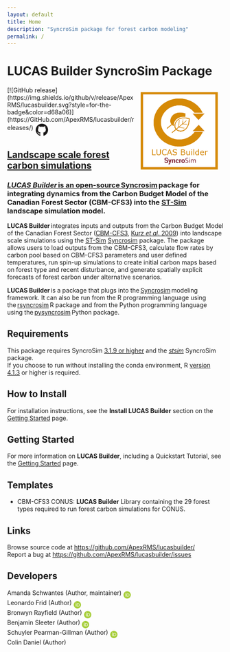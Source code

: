 ```yaml
---
layout: default
title: Home
description: "SyncroSim package for forest carbon modeling"
permalink: /
---
```


# **LUCAS Builder** SyncroSim Package
<img align="right" style="padding: 13px" width="180" src="assets/images/logo/lucasbuilder-sticker.png">
[![GitHub release](https://img.shields.io/github/v/release/ApexRMS/lucasbuilder.svg?style=for-the-badge&color=d68a06)](https://GitHub.com/ApexRMS/lucasbuilder/releases/)    <a href="https://github.com/ApexRMS/lucasbuilder"><img align="middle" style="padding: 1px" width="30" src="assets/images/logo/github-trans2.png">
<br>

## Landscape scale forest carbon simulations

### *LUCAS Builder* is an open-source <a href="https://syncrosim.com/download/" target="_blank">Syncrosim</a> package for integrating dynamics from the Carbon Budget Model of the Canadian Forest Sector (CBM-CFS3) into the <a href="http://docs.stsim.net" target="_blank">ST-Sim</a> landscape simulation model.

**LUCAS Builder** integrates inputs and outputs from the Carbon Budget Model of the Canadian Forest Sector (<a href="https://natural-resources.canada.ca/climate-change/climate-change-impacts-forests/carbon-budget-model" target="_blank">CBM-CFS3</a>, <a href="https://doi.org/10.1016/j.ecolmodel.2008.10.018" target="_blank">Kurz *et al*. 2009</a>) into landscape scale simulations using the <a href="http://docs.stsim.net" target="_blank">ST-Sim</a> <a href="https://syncrosim.com/" target="_blank">Syncrosim</a> package. The package allows users to load outputs from the CBM-CFS3, calculate flow rates by carbon pool based on CBM-CFS3 parameters and user defined temperatures, run spin-up simulations to create initial carbon maps based on forest type and recent disturbance, and generate spatially explicit forecasts of forest carbon under alternative scenarios.

**LUCAS Builder** is a package that plugs into the <a href="https://syncrosim.com/" target="_blank">Syncrosim</a> modeling framework. It can also be run from the R programming language using the <a href="https://syncrosim.com/r-package/" target="_blank">rsyncrosim</a> R package and from the Python programming language using the <a href="https://pysyncrosim.readthedocs.io/en/latest/" target="_blank">pysyncrosim</a> Python package.

## Requirements

This package requires SyncroSim <a href="https://syncrosim.com/download/" target="_blank">3.1.9 or higher</a> and the <a href="https://docs.stsim.net/" target="_blank">*stsim*</a> SyncroSim package. <br>
If you choose to run without installing the conda environment, R <a href="https://www.r-project.org/" target="_blank">version 4.1.3</a> or higher is required. <br>

## How to Install

For installation instructions, see the **Install LUCAS Builder** section on the [Getting Started](https://apexrms.github.io/lucasbuilder/getting_started.html) page.

## Getting Started

For more information on **LUCAS Builder**, including a Quickstart Tutorial, see the [Getting Started](https://apexrms.github.io/lucasbuilder/getting_started.html) page.

## Templates

- CBM-CFS3 CONUS: **LUCAS Builder** Library containing the 29 forest types required to run forest carbon simulations for CONUS.

## Links

Browse source code at <a href="https://github.com/ApexRMS/lucasbuilder/" target="_blank">https://github.com/ApexRMS/lucasbuilder/</a>
<br>
Report a bug at <a href="https://github.com/ApexRMS/lucasbuilder/issues" target="_blank">https://github.com/ApexRMS/lucasbuilder/issues</a>

## Developers

Amanda Schwantes (Author, maintainer) <a href="https://orcid.org/0000-0002-7791-1078"><img align="middle" style="padding: 0.5px" width="17" src="assets/images/ORCID.png"></a>
<br>
Leonardo Frid (Author) <a href="https://orcid.org/0000-0002-5489-2337"><img align="middle" style="padding: 0.5px" width="17" src="assets/images/ORCID.png"></a>
<br>
Bronwyn Rayfield (Author) <a href="https://orcid.org/0000-0003-1768-1300"><img align="middle" style="padding: 0.5px" width="17" src="assets/images/ORCID.png"></a>
<br>
Benjamin Sleeter (Author) <a href="https://orcid.org/0000-0003-2371-9571"><img align="middle" style="padding: 0.5px" width="17" src="assets/images/ORCID.png"></a>
<br>
Schuyler Pearman-Gillman (Author) <a href="https://orcid.org/0000-0002-3911-1985"><img align="middle" style="padding: 0.5px" width="17" src="assets/images/ORCID.png"></a>
<br>
Colin Daniel (Author)
